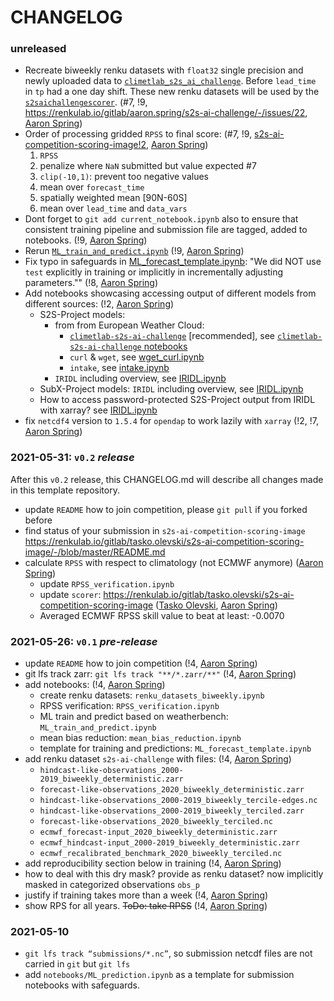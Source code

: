 # CHANGELOG

### unreleased

- Recreate biweekly renku datasets with `float32` single precision and newly uploaded data to [`climetlab_s2s_ai_challenge`](https://github.com/ecmwf-lab/climetlab-s2s-ai-challenge/releases/tag/0.7.0). Before `lead_time` in `tp` had a one day shift. These new renku datasets will be used by the [`s2saichallengescorer`](https://renkulab.io/gitlab/tasko.olevski/s2s-ai-competition-scoring-image/-/merge_requests/3). (#7, !9, https://renkulab.io/gitlab/aaron.spring/s2s-ai-challenge/-/issues/22, [Aaron Spring](https://renkulab.io/gitlab/aaron.spring))
- Order of processing gridded `RPSS` to final score: (#7, !9, [s2s-ai-competition-scoring-image!2](https://renkulab.io/gitlab/tasko.olevski/s2s-ai-competition-scoring-image/-/merge_requests/2), [Aaron Spring](https://renkulab.io/gitlab/aaron.spring))
    1. `RPSS`
    2. penalize where `NaN` submitted but value expected #7 
    3. `clip(-10,1)`: prevent too negative values
    4. mean over `forecast_time`
    5. spatially weighted mean [90N-60S]
    6. mean over `lead_time` and `data_vars`
- Dont forget to `git add current_notebook.ipynb` also to ensure that consistent training pipeline and submission file are tagged, added to notebooks. (!9, [Aaron Spring](https://renkulab.io/gitlab/aaron.spring))
- Rerun [`ML_train_and_predict.ipynb`](https://renkulab.io/gitlab/aaron.spring/s2s-ai-challenge-template/-/blob/master/notebooks/ML_train_and_predict.ipynb) (!9, [Aaron Spring](https://renkulab.io/gitlab/aaron.spring))
- Fix typo in safeguards in [ML_forecast_template.ipynb](https://renkulab.io/gitlab/aaron.spring/s2s-ai-challenge-template/-/blob/master/notebooks/ML_forecast_template.ipynb): "We did NOT use `test` explicitly in training or implicitly in incrementally adjusting parameters."" (!8, [Aaron Spring](https://renkulab.io/gitlab/aaron.spring))
- Add notebooks showcasing accessing output of different models from different sources: (!2, [Aaron Spring](https://renkulab.io/gitlab/aaron.spring))
    - S2S-Project models:
        - from from European Weather Cloud:
            - [`climetlab-s2s-ai-challenge`](https://github.com/ecmwf-lab/climetlab-s2s-ai-challenge/) [recommended], see [`climetlab-s2s-ai-challenge` notebooks](https://github.com/ecmwf-lab/climetlab-s2s-ai-challenge/tree/main/notebooks)
            - `curl` & `wget`, see [wget_curl.ipynb](https://renkulab.io/gitlab/aaron.spring/s2s-ai-challenge-template/-/blob/master/notebooks/data_access/wget_curl.ipynb)
            - `intake`, see [intake.ipynb](https://renkulab.io/gitlab/aaron.spring/s2s-ai-challenge-template/-/blob/master/notebooks/data_access/intake.ipynb)
        - `IRIDL` including overview, see [IRIDL.ipynb](https://renkulab.io/gitlab/aaron.spring/s2s-ai-challenge-template/-/blob/master/notebooks/data_access/IRIDL.ipynb)
    - SubX-Project models: `IRIDL` including overview, see [IRIDL.ipynb](https://renkulab.io/gitlab/aaron.spring/s2s-ai-challenge-template/-/blob/master/notebooks/data_access/IRIDL.ipynb)
    - How to access password-protected S2S-Project output from IRIDL with xarray? see [IRIDL.ipynb](https://renkulab.io/gitlab/aaron.spring/s2s-ai-challenge-template/-/blob/master/notebooks/data_access/IRIDL.ipynb)
- fix `netcdf4` version to `1.5.4` for `opendap` to work lazily with `xarray` (!2, !7, [Aaron Spring](https://renkulab.io/gitlab/aaron.spring))


### 2021-05-31: `v0.2` *release*

After this `v0.2` release, this CHANGELOG.md will describe all changes made in this template repository.

- update `README` how to join competition, please `git pull` if you forked before
- find status of your submission in `s2s-ai-competition-scoring-image` https://renkulab.io/gitlab/tasko.olevski/s2s-ai-competition-scoring-image/-/blob/master/README.md 
- calculate `RPSS` with respect to climatology (not ECMWF anymore) ([Aaron Spring](https://renkulab.io/gitlab/aaron.spring))
    - update `RPSS_verification.ipynb`
    - update `scorer`: https://renkulab.io/gitlab/tasko.olevski/s2s-ai-competition-scoring-image ([Tasko Olevski](https://renkulab.io/gitlab/tasko.olevski), [Aaron Spring](https://renkulab.io/gitlab/aaron.spring))
    - Averaged ECMWF RPSS skill value to beat at least: -0.0070


### 2021-05-26: `v0.1` *pre-release*

- update `README` how to join competition (!4, [Aaron Spring](https://renkulab.io/gitlab/aaron.spring))
- git lfs track zarr: `git lfs track "**/*.zarr/**"` (!4, [Aaron Spring](https://renkulab.io/gitlab/aaron.spring))
- add notebooks: (!4, [Aaron Spring](https://renkulab.io/gitlab/aaron.spring))
    - create renku datasets: `renku_datasets_biweekly.ipynb`
    - RPSS verification: `RPSS_verification.ipynb`
    - ML train and predict based on weatherbench: `ML_train_and_predict.ipynb`
    - mean bias reduction: `mean_bias_reduction.ipynb`
    - template for training and predictions: `ML_forecast_template.ipynb`
- add renku dataset `s2s-ai-challenge` with files: (!4, [Aaron Spring](https://renkulab.io/gitlab/aaron.spring))
    - `hindcast-like-observations_2000-2019_biweekly_deterministic.zarr`
    - `forecast-like-observations_2020_biweekly_deterministic.zarr`
    - `hindcast-like-observations_2000-2019_biweekly_tercile-edges.nc`
    - `hindcast-like-observations_2000-2019_biweekly_terciled.zarr`
    - `forecast-like-observations_2020_biweekly_terciled.nc`
    - `ecmwf_forecast-input_2020_biweekly_deterministic.zarr`
    - `ecmwf_hindcast-input_2000-2019_biweekly_deterministic.zarr`
    - `ecmwf_recalibrated_benchmark_2020_biweekly_terciled.nc`
- add reproducibility section below in training (!4, [Aaron Spring](https://renkulab.io/gitlab/aaron.spring))
- how to deal with this dry mask? provide as renku dataset? now implicitly masked in categorized observations `obs_p`
- justify if training takes more than a week (!4, [Aaron Spring](https://renkulab.io/gitlab/aaron.spring))
- show RPS for all years. ~~ToDo: take RPSS~~ (!4, [Aaron Spring](https://renkulab.io/gitlab/aaron.spring))



### 2021-05-10

- `git lfs track “submissions/*.nc”`, so submission netcdf files are not carried in `git` but `git lfs`
- add `notebooks/ML_prediction.ipynb` as a template for submission notebooks with safeguards.
